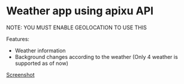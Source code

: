 # Weather app using apixu API

NOTE: YOU MUST ENABLE GEOLOCATION TO USE THIS

Features:
+ Weather information
+ Background changes according to the weather (Only 4 weather is supported as of now)

[Screenshot](weather.JPG)
